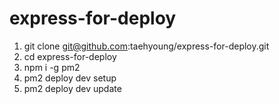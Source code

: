 # express-for-deploy


1. git clone git@github.com:taehyoung/express-for-deploy.git
2. cd express-for-deploy
3. npm i -g pm2
4. pm2 deploy dev setup
5. pm2 deploy dev update
